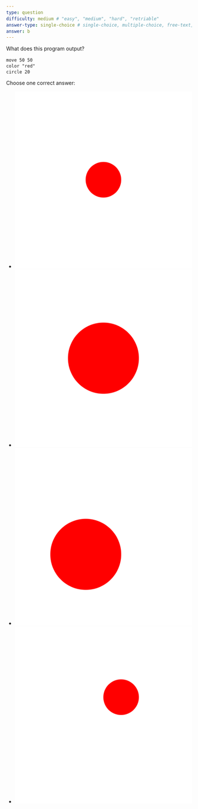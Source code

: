 ```yaml
---
type: question
difficulty: medium # "easy", "medium", "hard", "retriable"
answer-type: single-choice # single-choice, multiple-choice, free-text, multiple-free-texts, program
answer: b
---
```


What does this program output?

```evy
move 50 50
color "red"
circle 20
```

Choose one correct answer:

- ![answer](dot/dot.a.evy.svg)
- ![answer](dot/dot.b.evy.svg)
- ![answer](dot/dot.c.evy.svg)
- ![answer](dot/dot.d.evy.svg)

